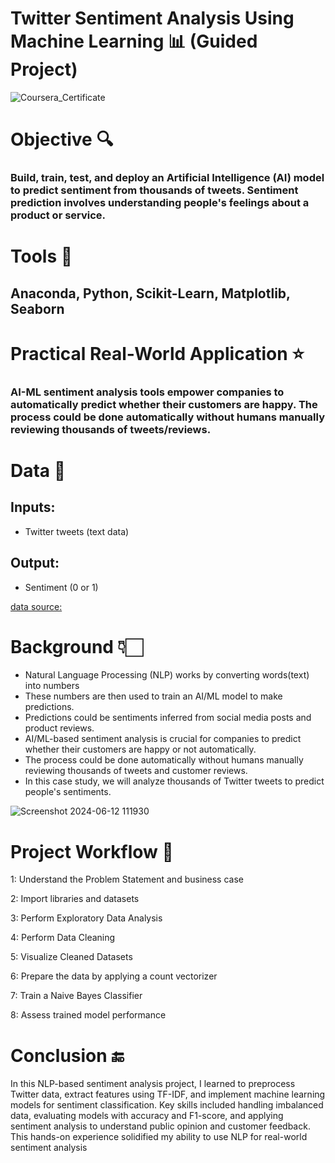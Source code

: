 # Twitter Sentiment Analysis Using Machine Learning 📊 (Guided Project)

![Coursera_Certificate](https://github.com/itzKshitijaC/Twitter-Sentiment-Analysis-/assets/168798073/58c29367-f5d8-4e20-a6a7-08b24e4380ce)

# Objective 🔍
### Build, train, test, and deploy an Artificial Intelligence (AI) model to predict sentiment from thousands of tweets. Sentiment prediction involves understanding people's feelings about a product or service.

# Tools 🔨
## Anaconda, Python, Scikit-Learn, Matplotlib, Seaborn

# Practical Real-World Application ⭐
### AI-ML sentiment analysis tools empower companies to automatically predict whether their customers are happy. The process could be done automatically without humans manually reviewing thousands of tweets/reviews.

# Data 🔡
## Inputs:
- Twitter tweets (text data)
## Output:
- Sentiment (0 or 1)

[data source:](https://www.kaggle.com/sid321axn/amazon-alexa-reviews/kernels)

# Background 👇🏻
- Natural Language Processing (NLP) works by converting words(text) into numbers
- These numbers are then used to train an AI/ML model to make predictions.
- Predictions could be sentiments inferred from social media posts and product reviews.
- AI/ML-based sentiment analysis is crucial for companies to predict whether their customers are happy or not automatically.
- The process could be done automatically without humans manually reviewing thousands of tweets and customer reviews.
- In this case study, we will analyze thousands of Twitter tweets to predict people's sentiments.

![Screenshot 2024-06-12 111930](https://github.com/itzKshitijaC/Twitter-Sentiment-Analysis-/assets/168798073/4e800ecc-b39e-4334-be82-4d8b4ac1430b)

# Project Workflow 🌊

1: Understand the Problem Statement and business case

2: Import libraries and datasets

3: Perform Exploratory Data Analysis

4: Perform Data Cleaning

5: Visualize Cleaned Datasets

6: Prepare the data by applying a count vectorizer

7: Train a Naive Bayes Classifier

8: Assess trained model performance


# Conclusion 🔚
In this NLP-based sentiment analysis project, I learned to preprocess Twitter data, extract features using TF-IDF, and implement machine learning models for sentiment classification. Key skills included handling imbalanced data, evaluating models with accuracy and F1-score, and applying sentiment analysis to understand public opinion and customer feedback. This hands-on experience solidified my ability to use NLP for real-world sentiment analysis
